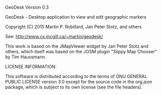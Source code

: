 GeoDesk Version 0.3

GeoDesk - Desktop application to view and edit geographic markers

Copyright (C) 2015 Martin P. Robillard, Jan Peter Stotz, and others

See: http://www.cs.mcgill.ca/~martin/geodesk/

This work is based on the JMapViewer widget by Jan Peter Stotz and others, 
which itself was based on the JOSM plugin "Slippy Map Chooser" by Tim Haussmann.

LICENSE INFORMATION:

This software is distributed according to the terms of GNU GENERAL PUBLIC LICENSE
version 3.0 except for the source code in the org.json package, which is subject 
to its own license (see the file headers).
